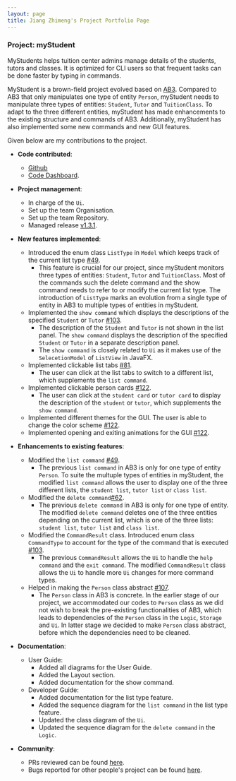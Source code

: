 ```yaml
---
layout: page
title: Jiang Zhimeng's Project Portfolio Page
---
```


### Project: myStudent

MyStudents helps tuition center admins manage details of the students, tutors and classes. It is optimized for CLI users so that frequent tasks can be done faster by typing in commands. 

MyStudent is a brown-field project evolved based on [AB3](https://github.com/nus-cs2103-AY2223S1/tp). Compared to AB3 that only manipulates one type of entity `Person`, myStudent needs to manipulate three
types of entities: `Student`, `Tutor` and `TuitionClass`. To adapt to the three different entities, myStudent has made enhancements to the existing structure and commands of AB3. Additionally, myStudent has also implemented some new commands and new GUI features.

Given below are my contributions to the project.
 
* **Code contributed**: 
  * [Github](https://github.com/asaierika/tp)
  * [Code Dashboard](https://nus-cs2103-ay2223s1.github.io/tp-dashboard/?search=asaierika&sort=groupTitle&sortWithin=title&timeframe=commit&mergegroup=&groupSelect=groupByRepos&breakdown=true&checkedFileTypes=docs~functional-code~test-code~other&since=2022-09-16&tabOpen=true&tabType=authorship&tabAuthor=asaierika&tabRepo=AY2223S1-CS2103T-F12-4%2Ftp%5Bmaster%5D&authorshipIsMergeGroup=false&authorshipFileTypes=docs~functional-code~test-code~other&authorshipIsBinaryFileTypeChecked=false&authorshipIsIgnoredFilesChecked=false).

* **Project management**:
  * In charge of the `Ui`.
  * Set up the team Organisation.
  * Set up the team Repository. 
  * Managed release [v1.3.1](https://github.com/AY2223S1-CS2103T-F12-4/tp/releases/tag/v1.3.1).

* **New features implemented**:
  * Introduced the enum class `ListType` in `Model` which keeps track of the current list type [#49](https://github.com/AY2223S1-CS2103T-F12-4/tp/pull/49).
    * This feature is crucial for our project, since myStudent monitors three types of entities: `Student`, `Tutor` and `TuitionClass`. 
Most of the commands such the delete command and the show command needs to refer to or modify the current list type. 
The introduction of `ListType` marks 
an evolution from a single type of entity in AB3 to multiple types of entities in myStudent.
  * Implemented the `show command` which displays the descriptions of the specified `Student` or `Tutor` [#103](https://github.com/AY2223S1-CS2103T-F12-4/tp/pull/103).
    * The description of the `Student` and `Tutor` is not shown in the list panel. The `show command` displays the description 
of the specified `Student` or `Tutor` in a separate description panel. 
    * The `show command` is closely related to `Ui` as it makes use of the `SelecetionModel` of `ListView` in JavaFX.
  * Implemented clickable list tabs [#81](https://github.com/AY2223S1-CS2103T-F12-4/tp/pull/81).
    * The user can click at the list tabs to switch to a different list, which supplements the `list command`.
  * Implemented clickable person cards [#122](https://github.com/AY2223S1-CS2103T-F12-4/tp/pull/122).
    * The user can click at the `student card` or `tutor card` to display the description of the `student` 
  or `tutor`, which supplements the `show command`.
  * Implemented different themes for the GUI. The user is able to change the color scheme [#122](https://github.com/AY2223S1-CS2103T-F12-4/tp/pull/122).
  * Implemented opening and exiting animations for the GUI [#122](https://github.com/AY2223S1-CS2103T-F12-4/tp/pull/122).

* **Enhancements to existing features**:
  * Modified the `list command` [#49](https://github.com/AY2223S1-CS2103T-F12-4/tp/pull/49).
    * The previous `list command` in AB3 is only for one type of entity `Person`. To suite the multuple types of entities in myStudent, the modified `list command` allows the user to display
one of the three different lists, the `student list`, `tutor list` or `class list`.
  * Modified the `delete command`[#62](https://github.com/AY2223S1-CS2103T-F12-4/tp/pull/62).
    * The previous `delete command` in AB3 is only for one type of entity. The modified `delete command` deletes one of the three entities depending on the
current list, which is one of the three lists: `student list`, `tutor list` and `class list`.
  * Modified the `CommandResult` class. Introduced enum class `CommandType` to account for the type of the command that is executed [#103](https://github.com/AY2223S1-CS2103T-F12-4/tp/pull/103).
    * The previous `CommandResult` allows the `Ui` to handle the `help command` and the `exit command`. The modified `CommandResult` class
allows the `Ui` to handle more `Ui` changes for more command types.
  * Helped in making the `Person` class abstract [#107](https://github.com/AY2223S1-CS2103T-F12-4/tp/pull/107).
    * The `Person` class in AB3 is concrete. In the earlier stage of our project, we accommodated our codes to `Person` class as we did not wish
to break the pre-existing functionalities of AB3, which leads to dependencies of the `Person` class in the `Logic`, `Storage` and `Ui`. In latter stage we decided to make `Person` class abstract, before which the dependencies need to be cleaned.

* **Documentation**:
  * User Guide:
    * Added all diagrams for the User Guide.
    * Added the Layout section.
    * Added documentation for the show command.
  * Developer Guide:
    * Added documentation for the list type feature.
    * Added the sequence diagram for the `list command` in the list type feature.
    * Updated the class diagram of the `Ui`.
    * Updated the sequence diagram for the `delete command` in the `Logic`.

* **Community**:
  * PRs reviewed can be found [here](https://github.com/AY2223S1-CS2103T-F12-4/tp/pulls?q=is%3Apr+commenter%3Aasaierika).
  * Bugs reported for other people's project can be found [here](https://github.com/asaierika/ped/issues).
